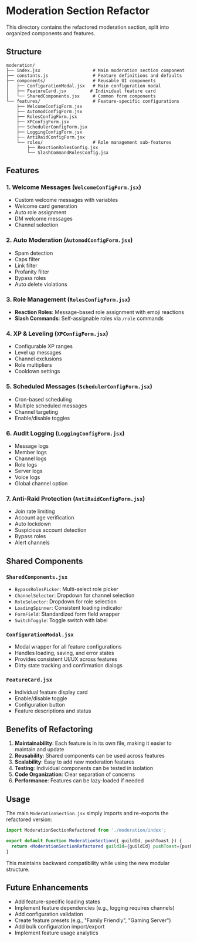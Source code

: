 # Moderation Section Refactor

This directory contains the refactored moderation section, split into organized components and features.

## Structure

```
moderation/
├── index.jsx                    # Main moderation section component
├── constants.js                 # Feature definitions and defaults
├── components/                  # Reusable UI components
│   ├── ConfigurationModal.jsx   # Main configuration modal
│   ├── FeatureCard.jsx         # Individual feature card
│   └── SharedComponents.jsx     # Common form components
└── features/                    # Feature-specific configurations
    ├── WelcomeConfigForm.jsx
    ├── AutomodConfigForm.jsx
    ├── RolesConfigForm.jsx
    ├── XPConfigForm.jsx
    ├── SchedulerConfigForm.jsx
    ├── LoggingConfigForm.jsx
    ├── AntiRaidConfigForm.jsx
    └── roles/                   # Role management sub-features
        ├── ReactionRolesConfig.jsx
        └── SlashCommandRolesConfig.jsx
```

## Features

### 1. Welcome Messages (`WelcomeConfigForm.jsx`)
- Custom welcome messages with variables
- Welcome card generation
- Auto role assignment
- DM welcome messages
- Channel selection

### 2. Auto Moderation (`AutomodConfigForm.jsx`)
- Spam detection
- Caps filter
- Link filter
- Profanity filter
- Bypass roles
- Auto delete violations

### 3. Role Management (`RolesConfigForm.jsx`)
- **Reaction Roles**: Message-based role assignment with emoji reactions
- **Slash Commands**: Self-assignable roles via `/role` commands

### 4. XP & Leveling (`XPConfigForm.jsx`)
- Configurable XP ranges
- Level up messages
- Channel exclusions
- Role multipliers
- Cooldown settings

### 5. Scheduled Messages (`SchedulerConfigForm.jsx`)
- Cron-based scheduling
- Multiple scheduled messages
- Channel targeting
- Enable/disable toggles

### 6. Audit Logging (`LoggingConfigForm.jsx`)
- Message logs
- Member logs
- Channel logs
- Role logs
- Server logs
- Voice logs
- Global channel option

### 7. Anti-Raid Protection (`AntiRaidConfigForm.jsx`)
- Join rate limiting
- Account age verification
- Auto lockdown
- Suspicious account detection
- Bypass roles
- Alert channels

## Shared Components

### `SharedComponents.jsx`
- `BypassRolesPicker`: Multi-select role picker
- `ChannelSelector`: Dropdown for channel selection
- `RoleSelector`: Dropdown for role selection
- `LoadingSpinner`: Consistent loading indicator
- `FormField`: Standardized form field wrapper
- `SwitchToggle`: Toggle switch with label

### `ConfigurationModal.jsx`
- Modal wrapper for all feature configurations
- Handles loading, saving, and error states
- Provides consistent UI/UX across features
- Dirty state tracking and confirmation dialogs

### `FeatureCard.jsx`
- Individual feature display card
- Enable/disable toggle
- Configuration button
- Feature descriptions and status

## Benefits of Refactoring

1. **Maintainability**: Each feature is in its own file, making it easier to maintain and update
2. **Reusability**: Shared components can be used across features
3. **Scalability**: Easy to add new moderation features
4. **Testing**: Individual components can be tested in isolation
5. **Code Organization**: Clear separation of concerns
6. **Performance**: Features can be lazy-loaded if needed

## Usage

The main `ModerationSection.jsx` simply imports and re-exports the refactored version:

```jsx
import ModerationSectionRefactored from './moderation/index';

export default function ModerationSection({ guildId, pushToast }) {
  return <ModerationSectionRefactored guildId={guildId} pushToast={pushToast} />;
}
```

This maintains backward compatibility while using the new modular structure.

## Future Enhancements

- Add feature-specific loading states
- Implement feature dependencies (e.g., logging requires channels)
- Add configuration validation
- Create feature presets (e.g., "Family Friendly", "Gaming Server")
- Add bulk configuration import/export
- Implement feature usage analytics
